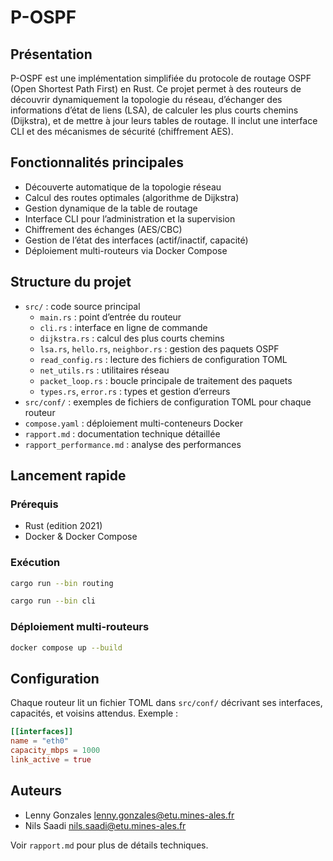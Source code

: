 # P-OSPF

## Présentation

P-OSPF est une implémentation simplifiée du protocole de routage OSPF (Open Shortest Path First) en Rust. Ce projet permet à des routeurs de découvrir dynamiquement la topologie du réseau, d’échanger des informations d’état de liens (LSA), de calculer les plus courts chemins (Dijkstra), et de mettre à jour leurs tables de routage. Il inclut une interface CLI et des mécanismes de sécurité (chiffrement AES).

## Fonctionnalités principales
- Découverte automatique de la topologie réseau
- Calcul des routes optimales (algorithme de Dijkstra)
- Gestion dynamique de la table de routage
- Interface CLI pour l’administration et la supervision
- Chiffrement des échanges (AES/CBC)
- Gestion de l’état des interfaces (actif/inactif, capacité)
- Déploiement multi-routeurs via Docker Compose

## Structure du projet
- `src/` : code source principal
  - `main.rs` : point d’entrée du routeur
  - `cli.rs` : interface en ligne de commande
  - `dijkstra.rs` : calcul des plus courts chemins
  - `lsa.rs`, `hello.rs`, `neighbor.rs` : gestion des paquets OSPF
  - `read_config.rs` : lecture des fichiers de configuration TOML
  - `net_utils.rs` : utilitaires réseau
  - `packet_loop.rs` : boucle principale de traitement des paquets
  - `types.rs`, `error.rs` : types et gestion d’erreurs
- `src/conf/` : exemples de fichiers de configuration TOML pour chaque routeur
- `compose.yaml` : déploiement multi-conteneurs Docker
- `rapport.md` : documentation technique détaillée
- `rapport_performance.md` : analyse des performances

## Lancement rapide

### Prérequis
- Rust (edition 2021)
- Docker & Docker Compose

### Exécution
```sh
cargo run --bin routing
```
```sh
cargo run --bin cli
```
### Déploiement multi-routeurs
```sh
docker compose up --build
```

## Configuration
Chaque routeur lit un fichier TOML dans `src/conf/` décrivant ses interfaces, capacités, et voisins attendus. Exemple :
```toml
[[interfaces]]
name = "eth0"
capacity_mbps = 1000
link_active = true
```

## Auteurs
- Lenny Gonzales <lenny.gonzales@etu.mines-ales.fr>
- Nils Saadi <nils.saadi@etu.mines-ales.fr>

Voir `rapport.md` pour plus de détails techniques.